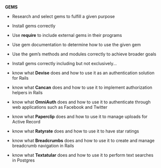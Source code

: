 **GEMS**

- Research and select gems to fulfill a given purpose

- Install gems correctly

- Use **require** to include external gems in their programs

- Use gem documentation to determine how to use the given gem

- Use the gem’s methods and modules correctly to achieve broader goals

- Install gems correctly including but not exclusively...

- know what **Devise** does and how to use it as an authentication solution for Rails

- know what **Cancan** does and how to use it to implement authorization helpers in Rails

- know what **OmniAuth** does and how to use it to authenticate through web applications such as Facebook and Twitter

- know what **Paperclip** does and how to use it to manage uploads for Active Record

- know what **Ratyrate** does and how to use it to have star ratings

- know what **Breadcrumbs** does and how to use it to create and manage breadcrumb navigation in Rails

- know what **Textatular** does and how to use it to perform text searches in Postgres
